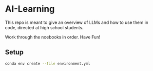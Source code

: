 # AI-Learning
This repo is meant to give an overview of LLMs and how to use them in code, directed at high school students.

Work through the noebooks in order. Have Fun!

## Setup
```bash
conda env create --file environment.yml
```